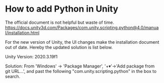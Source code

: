 # How to add Python in Unity

The official document is not helpful but waste of time.
https://docs.unity3d.com/Packages/com.unity.scripting.python@4.0/manual/installation.html

For the new version of Unity, the UI changes make the installation document out of date. Hereby the updated solution is list below.

Unity Version: 2020.3.19f1

Solution:
From 'Windows' -> 'Package Manager', '+▾'->'Add package from git URL...', and past the following "com.unity.scripting.python" in the box to search.
